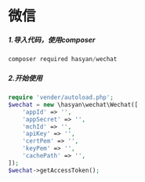# 微信

##### 1.导入代码，使用composer
```php
composer required hasyan/wechat
```

##### 2.开始使用
```php
require 'vender/autoload.php';
$wechat = new \hasyan\wechat\Wechat([
    'appId' => '',
    'appSecret' => '',
    'mchId' => '',
    'apiKey' => '',
    'certPem' => '',
    'keyPem' => '',
    'cachePath' => '',
]);
$wechat->getAccessToken();
```